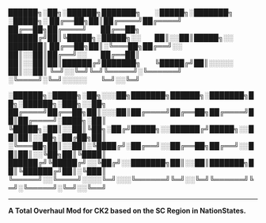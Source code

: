 
██████╗░██╗░██████╗███████╗  ░█████╗░███████╗  ░█████╗░
██╔══██╗██║██╔════╝██╔════╝  ██╔══██╗██╔════╝  ██╔══██╗
██████╔╝██║╚█████╗░█████╗░░  ██║░░██║█████╗░░  ███████║
██╔══██╗██║░╚═══██╗██╔══╝░░  ██║░░██║██╔══╝░░  ██╔══██║
██║░░██║██║██████╔╝███████╗  ╚█████╔╝██║░░░░░  ██║░░██║
╚═╝░░╚═╝╚═╝╚═════╝░╚══════╝  ░╚════╝░╚═╝░░░░░  ╚═╝░░╚═╝

░██████╗░█████╗░██╗░░░██╗███████╗██████╗░███████╗██╗░██████╗░███╗░░██╗
██╔════╝██╔══██╗██║░░░██║██╔════╝██╔══██╗██╔════╝██║██╔════╝░████╗░██║
╚█████╗░██║░░██║╚██╗░██╔╝█████╗░░██████╔╝█████╗░░██║██║░░██╗░██╔██╗██║
░╚═══██╗██║░░██║░╚████╔╝░██╔══╝░░██╔══██╗██╔══╝░░██║██║░░╚██╗██║╚████║
██████╔╝╚█████╔╝░░╚██╔╝░░███████╗██║░░██║███████╗██║╚██████╔╝██║░╚███║
╚═════╝░░╚════╝░░░░╚═╝░░░╚══════╝╚═╝░░╚═╝╚══════╝╚═╝░╚═════╝░╚═╝░░╚══╝

_______________________________________________________________________
**A Total Overhaul Mod for CK2 based on the SC Region in NationStates.**

